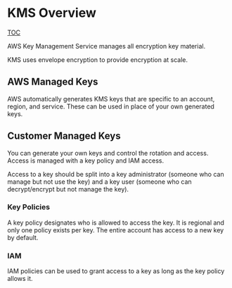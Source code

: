 # KMS Overview
[TOC](../README.MD#TOC)

AWS Key Management Service manages all encryption key material. 

KMS uses envelope encryption to provide encryption at scale.

## AWS Managed Keys
AWS automatically generates KMS keys that are specific to an account, region, and service. These can be used in place of your own generated keys.

## Customer Managed Keys
You can generate your own keys and control the rotation and access. Access is managed with a key policy and IAM access.

Access to a key should be split into a key administrator (someone who can manage but not use the key) and a key user (someone who can decrypt/encrypt but not manage the key).

### Key Policies
A key policy designates who is allowed to access the key. It is regional and only one policy exists per key. The entire account has access to a new key by default.

### IAM
IAM policies can be used to grant access to a key as long as the key policy allows it. 

